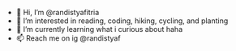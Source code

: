 - 👋 Hi, I’m @randistyafitria
- 👀 I’m interested in reading, coding, hiking, cycling, and planting
- 🌱 I’m currently learning what i curious about haha
- 📫 Reach me on ig @randistyaf

<!---
randistyafitria/randistyafitria is a ✨ special ✨ repository because its `README.md` (this file) appears on your GitHub profile.
You can click the Preview link to take a look at your changes.
--->
